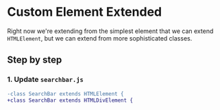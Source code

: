# Custom Element Extended

Right now we're extending from the simplest element that we can extend `HTMLElement`, but we can extend from more sophisticated classes.

## Step by step

### 1. Update `searchbar.js`

```diff
-class SearchBar extends HTMLElement {
+class SearchBar extends HTMLDivElement {
```
